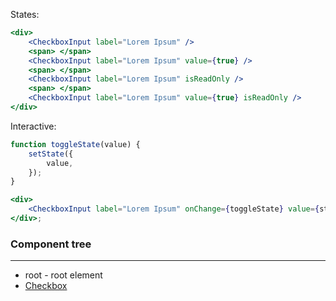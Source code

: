 States:

```jsx
<div>
    <CheckboxInput label="Lorem Ipsum" />
    <span> </span>
    <CheckboxInput label="Lorem Ipsum" value={true} />
    <span> </span>
    <CheckboxInput label="Lorem Ipsum" isReadOnly />
    <span> </span>
    <CheckboxInput label="Lorem Ipsum" value={true} isReadOnly />
</div>
```

Interactive:

```jsx
function toggleState(value) {
    setState({
        value,
    });
}

<div>
    <CheckboxInput label="Lorem Ipsum" onChange={toggleState} value={state.value} />
</div>;
```

### Component tree

---

-   root - root element
-   [Checkbox](#/General?id=checkbox)
